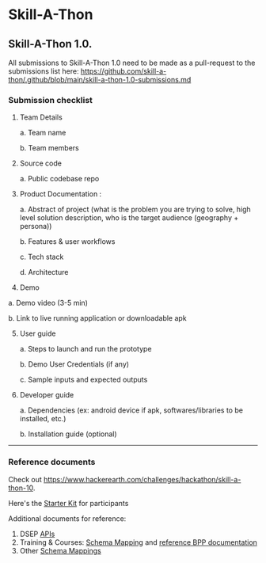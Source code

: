 # Skill-A-Thon

## Skill-A-Thon 1.0. 

All submissions to Skill-A-Thon 1.0 need to be made as a pull-request to the submissions list here: https://github.com/skill-a-thon/.github/blob/main/skill-a-thon-1.0-submissions.md

### Submission checklist
1. Team Details

   a. Team name
   
   b. Team members
   
2. Source code

   a. Public codebase repo
   
3. Product Documentation : 

   
   a. Abstract of project (what is the problem you are trying to solve, high level solution description, who is the target audience (geography + persona))
   
   b. Features & user workflows
   
   c. Tech stack
   
   d. Architecture

4. Demo 
  
  a. Demo video (3-5 min)
  
  b. Link to live running application or downloadable apk

5. User guide
   
   a. Steps to launch and run the prototype 
   
   b. Demo User Credentials (if any)
   
   c. Sample inputs and expected outputs

6. Developer guide

   
   a. Dependencies (ex: android device if apk, softwares/libraries to be installed, etc.)
   
   b. Installation guide (optional)


---
### Reference documents

Check out https://www.hackerearth.com/challenges/hackathon/skill-a-thon-10.

Here's the [Starter Kit](https://docs.google.com/presentation/d/1yE-tsrMZyWV41CGL6y3hqS5X90VJOTO9VEsiwb3aLVk/edit?usp=sharing) for participants 

Additional documents for reference:
1. DSEP [APIs](https://github.com/beckn/DSEP-Specification/blob/master/api/dsep.yaml)
2. Training & Courses: [Schema Mapping](https://docs.google.com/spreadsheets/d/1cgBe3RlE4zi5mkdNYhpUtmYXoDbeaa4OoXDbIqHwe8g/edit#gid=0) and [reference BPP documentation](https://github.com/Samagra-Development/dsep/blob/master/README.md)
3. Other [Schema Mappings](https://docs.google.com/spreadsheets/d/1I5QrbxZKN0yem0TdQkR-zI5KkLYz9M3QG9TGRFgJGCQ/edit?pli=1#gid=835586439)
